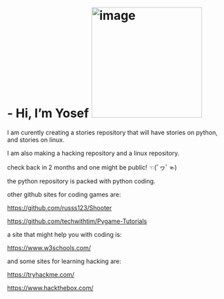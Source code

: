 # - Hi, I’m Yosef <img width="256" height="256" alt="image" src="https://github.com/user-attachments/assets/ac13b13e-2876-494c-8af7-8509b24d0353" />


I am curently creating a stories repository that will have stories on python, and stories on linux.

I am also making a hacking repository and a linux repository.

check back in 2 months and one might be public! ☜(ﾟヮﾟ☜)



the python repository is packed with python coding.

other github sites for coding games are:

https://github.com/russs123/Shooter

https://github.com/techwithtim/Pygame-Tutorials

a site that might help you with coding is:

https://www.w3schools.com/

and some sites for learning hacking are:

https://tryhackme.com/

https://www.hackthebox.com/










<!---
python3-12/python3-12 is a ✨ special ✨ repository because its `README.md` (this file) appears on your GitHub profile.
You can click the Preview link to take a look at your changes.
--->

